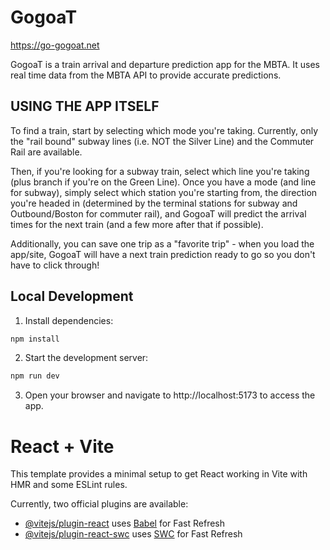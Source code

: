 # GogoaT

https://go-gogoat.net

GogoaT is a train arrival and departure prediction app for the MBTA. It uses real time data from the MBTA API to provide accurate predictions.

## USING THE APP ITSELF

To find a train, start by selecting which mode you're taking. Currently, only the "rail bound" subway lines (i.e. NOT the Silver Line) and the Commuter Rail are available.

Then, if you're looking for a subway train, select which line you're taking (plus branch if you're on the Green Line). Once you have a mode (and line for subway), simply select which station you're starting from, the direction you're headed in (determined by the terminal stations for subway and Outbound/Boston for commuter rail), and GogoaT will predict the arrival times for the next train (and a few more after that if possible).

Additionally, you can save one trip as a "favorite trip" - when you load the app/site, GogoaT will have a next train prediction ready to go so you don't have to click through!

## Local Development

1. Install dependencies:

```bash
npm install
```

2. Start the development server:

```bash
npm run dev
```

3. Open your browser and navigate to http://localhost:5173 to access the app.

# React + Vite

This template provides a minimal setup to get React working in Vite with HMR and some ESLint rules.

Currently, two official plugins are available:

- [@vitejs/plugin-react](https://github.com/vitejs/vite-plugin-react/blob/main/packages/plugin-react/README.md) uses [Babel](https://babeljs.io/) for Fast Refresh
- [@vitejs/plugin-react-swc](https://github.com/vitejs/vite-plugin-react-swc) uses [SWC](https://swc.rs/) for Fast Refresh
